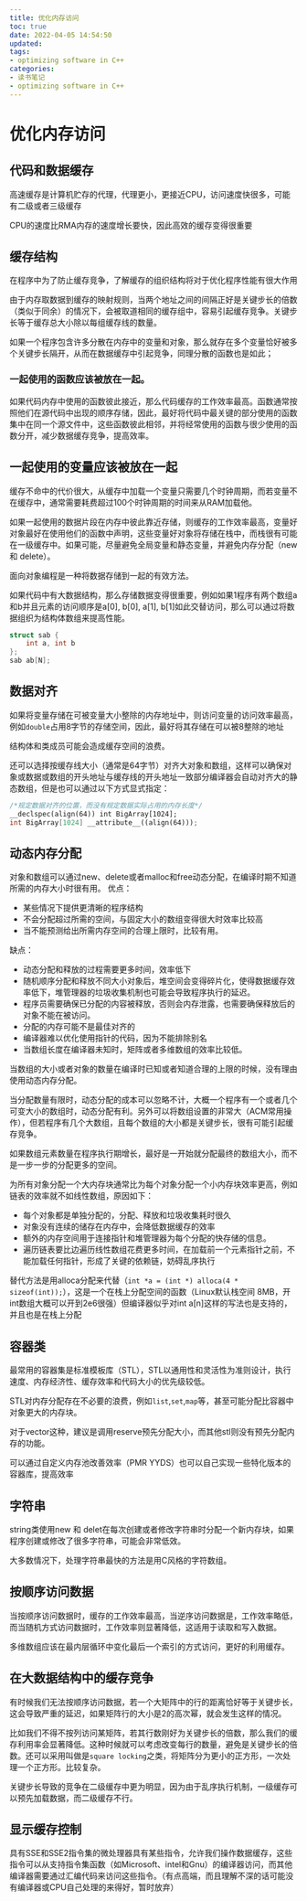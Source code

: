 ```yaml
---
title: 优化内存访问
toc: true
date: 2022-04-05 14:54:50
updated:
tags:
- optimizing software in C++
categories:
- 读书笔记
- optimizing software in C++
---
```

<!--more-->

# 优化内存访问

## 代码和数据缓存
高速缓存是计算机贮存的代理，代理更小，更接近CPU，访问速度快很多，可能有二级或者三级缓存

CPU的速度比RMA内存的速度增长要快，因此高效的缓存变得很重要

## 缓存结构

在程序中为了防止缓存竞争，了解缓存的组织结构将对于优化程序性能有很大作用

由于内存取数据到缓存的映射规则，当两个地址之间的间隔正好是关键步长的倍数（类似于同余）的情况下，会被取道相同的缓存组中，容易引起缓存竞争。关键步长等于缓存总大小除以每组缓存线的数量。

如果一个程序包含许多分散在内存中的变量和对象，那么就存在多个变量恰好被多个关键步长隔开，从而在数据缓存中引起竞争，同理分散的函数也是如此；

### 一起使用的函数应该被放在一起。
如果代码内存中使用的函数彼此接近，那么代码缓存的工作效率最高。函数通常按照他们在源代码中出现的顺序存储，因此，最好将代码中最关键的部分使用的函数集中在同一个源文件中，这些函数彼此相邻，并将经常使用的函数与很少使用的函数分开，减少数据缓存竞争，提高效率。

## 一起使用的变量应该被放在一起
缓存不命中的代价很大，从缓存中加载一个变量只需要几个时钟周期，而若变量不在缓存中，通常需要耗费超过100个时钟周期的时间来从RAM加载他。

如果一起使用的数据片段在内存中彼此靠近存储，则缓存的工作效率最高，变量好对象最好在使用他们的函数中声明，这些变量好对象将存储在栈中，而栈很有可能在一级缓存中。如果可能，尽量避免全局变量和静态变量，并避免内存分配（new 和 delete）。

面向对象编程是一种将数据存储到一起的有效方法。

如果代码中有大数据结构，那么存储数据变得很重要，例如如果1程序有两个数组a和b并且元素的访问顺序是a[0], b[0], a[1], b[1]如此交替访问，那么可以通过将数据组织为结构体数组来提高性能。
```cpp
struct sab {
    int a, int b
};
sab ab[N]; 
```

## 数据对齐

如果将变量存储在可被变量大小整除的内存地址中，则访问变量的访问效率最高，例如`double`占用8字节的存储空间，因此，最好将其存储在可以被8整除的地址

结构体和类成员可能会造成缓存空间的浪费。

还可以选择按缓存线大小（通常是64字节）对齐大对象和数组，这样可以确保对象或数据或数组的开头地址与缓存线的开头地址一致部分编译器会自动对齐大的静态数组，但是也可以通过以下方式显式指定：

```cpp
/*规定数据对齐的位置，而没有规定数据实际占用的内存长度*/
__declspec(align(64)) int BigArray[1024];
int BigArray[1024] __attribute__((align(64)));

```

## 动态内存分配

对象和数组可以通过new、delete或者malloc和free动态分配，在编译时期不知道所需的内存大小时很有用。
优点：
- 某些情况下提供更清晰的程序结构
- 不会分配超过所需的空间，与固定大小的数组变得很大时效率比较高
- 当不能预测给出所需内存空间的合理上限时，比较有用。

缺点：
- 动态分配和释放的过程需要更多时间，效率低下
- 随机顺序分配和释放不同大小对象后，堆空间会变得碎片化，使得数据缓存效率低下，堆管理器的垃圾收集机制也可能会导致程序执行的延迟。
- 程序员需要确保已分配的内容被释放，否则会内存泄露，也需要确保释放后的对象不能在被访问。
- 分配的内存可能不是最佳对齐的
- 编译器难以优化使用指针的代码，因为不能排除别名
- 当数组长度在编译器未知时，矩阵或者多维数组的效率比较低。

当数组的大小或者对象的数量在编译时已知或者知道合理的上限的时候，没有理由使用动态内存分配。

当分配数量有限时，动态分配的成本可以忽略不计，大概一个程序有一个或者几个可变大小的数组时，动态分配有利。另外可以将数组设置的非常大（ACM常用操作），但若程序有几个大数组，且每个数组的大小都是关键步长，很有可能引起缓存竞争。

如果数组元素数量在程序执行期增长，最好是一开始就分配最终的数组大小，而不是一步一步的分配更多的空间。

为所有对象分配一个大内存块通常比为每个对象分配一个小内存块效率更高，例如链表的效率就不如线性数组，原因如下：
- 每个对象都是单独分配的，分配、释放和垃圾收集耗时很久
- 对象没有连续的储存在内存中，会降低数据缓存的效率
- 额外的内存空间用于连接指针和堆管理器为每个分配的快存储的信息。
- 遍历链表要比边遍历线性数组花费更多时间，在加载前一个元素指针之前，不能加载任何指针，形成了关键的依赖链，妨碍乱序执行

替代方法是用alloca分配来代替（`int *a = (int *) alloca(4 * sizeof(int));`），这是一个在栈上分配空间的函数（Linux默认栈空间 8MB，开int数组大概可以开到2e6很强）但编译器似乎对int a[n]这样的写法也是支持的，并且也是在栈上分配

## 容器类

最常用的容器集是标准模板库（STL），STL以通用性和灵活性为准则设计，执行速度、内存经济性、缓存效率和代码大小的优先级较低。

STL对内存分配存在不必要的浪费，例如`list`,`set`,`map`等，甚至可能分配比容器中对象更大的内存块。

对于vector这种，建议是调用reserve预先分配大小，而其他stl则没有预先分配内存的功能。

可以通过自定义内存池改善效率（PMR YYDS）也可以自己实现一些特化版本的容器库，提高效率

## 字符串

string类使用new 和 delet在每次创建或者修改字符串时分配一个新内存块，如果程序创建或修改了很多字符串，可能会非常低效。

大多数情况下，处理字符串最快的方法是用C风格的字符数组。

## 按顺序访问数据

当按顺序访问数据时，缓存的工作效率最高，当逆序访问数据是，工作效率略低，而当随机方式访问数据时，工作效率则显著降低，这适用于读取和写入数据。


多维数组应该在最内层循环中变化最后一个索引的方式访问，更好的利用缓存。

## 在大数据结构中的缓存竞争

有时候我们无法按顺序访问数据，若一个大矩阵中的行的距离恰好等于关键步长，这会导致严重的延迟，如果矩阵行的大小是2的高次幂，就会发生这样的情况。

比如我们不得不按列访问某矩阵，若其行数刚好为关键步长的倍数，那么我们的缓存利用率会显著降低。这种时候就可以考虑改变每行的数量，避免是关键步长的倍数。还可以采用叫做是`square locking`之类，将矩阵分为更小的正方形，一次处理一个正方形。比较复杂。

关键步长导致的竞争在二级缓存中更为明显，因为由于乱序执行机制，一级缓存可以预先加载数据，而二级缓存不行。

## 显示缓存控制
具有SSE和SSE2指令集的微处理器具有某些指令，允许我们操作数据缓存，这些指令可以从支持指令集函数（如Microsoft、intel和Gnu）的编译器访问，而其他编译器需要通过汇编代码来访问这些指令。（有点高端，而且理解不深的话可能没有编译器或CPU自己处理的来得好，暂时放弃）

